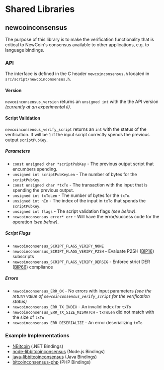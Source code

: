 Shared Libraries
================

## newcoinconsensus

The purpose of this library is to make the verification functionality that is critical to NewCoin's consensus available to other applications, e.g. to language bindings.

### API

The interface is defined in the C header `newcoinconsensus.h` located in  `src/script/newcoinconsensus.h`.

#### Version

`newcoinconsensus_version` returns an `unsigned int` with the the API version *(currently at an experimental `0`)*.

#### Script Validation

`newcoinconsensus_verify_script` returns an `int` with the status of the verification. It will be `1` if the input script correctly spends the previous output `scriptPubKey`.

##### Parameters
- `const unsigned char *scriptPubKey` - The previous output script that encumbers spending.
- `unsigned int scriptPubKeyLen` - The number of bytes for the `scriptPubKey`.
- `const unsigned char *txTo` - The transaction with the input that is spending the previous output.
- `unsigned int txToLen` - The number of bytes for the `txTo`.
- `unsigned int nIn` - The index of the input in `txTo` that spends the `scriptPubKey`.
- `unsigned int flags` - The script validation flags *(see below)*.
- `newcoinconsensus_error* err` - Will have the error/success code for the operation *(see below)*.

##### Script Flags
- `newcoinconsensus_SCRIPT_FLAGS_VERIFY_NONE`
- `newcoinconsensus_SCRIPT_FLAGS_VERIFY_P2SH` - Evaluate P2SH ([BIP16](https://github.com/bitcoin/bips/blob/master/bip-0016.mediawiki)) subscripts
- `newcoinconsensus_SCRIPT_FLAGS_VERIFY_DERSIG` - Enforce strict DER ([BIP66](https://github.com/bitcoin/bips/blob/master/bip-0066.mediawiki)) compliance

##### Errors
- `newcoinconsensus_ERR_OK` - No errors with input parameters *(see the return value of `newcoinconsensus_verify_script` for the verification status)*
- `newcoinconsensus_ERR_TX_INDEX` - An invalid index for `txTo`
- `newcoinconsensus_ERR_TX_SIZE_MISMATCH` - `txToLen` did not match with the size of `txTo`
- `newcoinconsensus_ERR_DESERIALIZE` - An error deserializing `txTo`

### Example Implementations
- [NBitcoin](https://github.com/NicolasDorier/NBitcoin/blob/master/NBitcoin/Script.cs#L814) (.NET Bindings)
- [node-libbitcoinconsensus](https://github.com/bitpay/node-libbitcoinconsensus) (Node.js Bindings)
- [java-libbitcoinconsensus](https://github.com/dexX7/java-libbitcoinconsensus) (Java Bindings)
- [bitcoinconsensus-php](https://github.com/Bit-Wasp/bitcoinconsensus-php) (PHP Bindings)
